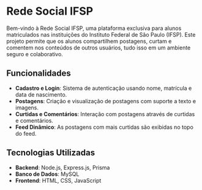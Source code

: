 # Rede Social IFSP

Bem-vindo à Rede Social IFSP, uma plataforma exclusiva para alunos matriculados nas instituições do Instituto Federal de São Paulo (IFSP). Este projeto permite que os alunos compartilhem postagens, curtam e comentem nos conteúdos de outros usuários, tudo isso em um ambiente seguro e colaborativo.

## Funcionalidades

- **Cadastro e Login**: Sistema de autenticação usando nome, matrícula e data de nascimento.
- **Postagens**: Criação e visualização de postagens com suporte a texto e imagens.
- **Curtidas e Comentários**: Interação com postagens através de curtidas e comentários.
- **Feed Dinâmico**: As postagens com mais curtidas são exibidas no topo do feed.

## Tecnologias Utilizadas

- **Backend**: Node.js, Express.js, Prisma
- **Banco de Dados**: MySQL
- **Frontend**: HTML, CSS, JavaScript

